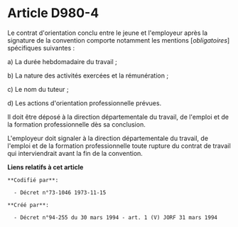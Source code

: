 # Article D980-4

Le contrat d'orientation conclu entre le jeune et l'employeur après la signature de la convention comporte notamment les
mentions [*obligatoires*] spécifiques suivantes :

a) La durée hebdomadaire du travail ;

b) La nature des activités exercées et la rémunération ;

c) Le nom du tuteur ;

d) Les actions d'orientation professionnelle prévues.

Il doit être déposé à la direction départementale du travail, de l'emploi et de la formation professionnelle dès sa
conclusion.

L'employeur doit signaler à la direction départementale du travail, de l'emploi et de la formation professionnelle toute
rupture du contrat de travail qui interviendrait avant la fin de la convention.

**Liens relatifs à cet article**

	**Codifié par**:

	  - Décret n°73-1046 1973-11-15

	**Créé par**:

	  - Décret n°94-255 du 30 mars 1994 - art. 1 (V) JORF 31 mars 1994
